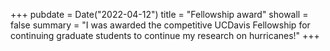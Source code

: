 +++
pubdate = Date("2022-04-12")
title = "Fellowship award" 
showall = false
summary = "I was awarded the competitive UCDavis Fellowship for continuing graduate students to continue my research on hurricanes!"
+++


